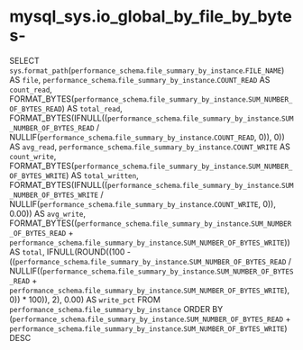 # mysql_sys.io_global_by_file_by_bytes-

SELECT 
    `sys`.`format_path`(`performance_schema`.`file_summary_by_instance`.`FILE_NAME`) AS `file`,
    `performance_schema`.`file_summary_by_instance`.`COUNT_READ` AS `count_read`,
    FORMAT_BYTES(`performance_schema`.`file_summary_by_instance`.`SUM_NUMBER_OF_BYTES_READ`) AS `total_read`,
    FORMAT_BYTES(IFNULL((`performance_schema`.`file_summary_by_instance`.`SUM_NUMBER_OF_BYTES_READ` / NULLIF(`performance_schema`.`file_summary_by_instance`.`COUNT_READ`,
                            0)),
                    0)) AS `avg_read`,
    `performance_schema`.`file_summary_by_instance`.`COUNT_WRITE` AS `count_write`,
    FORMAT_BYTES(`performance_schema`.`file_summary_by_instance`.`SUM_NUMBER_OF_BYTES_WRITE`) AS `total_written`,
    FORMAT_BYTES(IFNULL((`performance_schema`.`file_summary_by_instance`.`SUM_NUMBER_OF_BYTES_WRITE` / NULLIF(`performance_schema`.`file_summary_by_instance`.`COUNT_WRITE`,
                            0)),
                    0.00)) AS `avg_write`,
    FORMAT_BYTES((`performance_schema`.`file_summary_by_instance`.`SUM_NUMBER_OF_BYTES_READ` + `performance_schema`.`file_summary_by_instance`.`SUM_NUMBER_OF_BYTES_WRITE`)) AS `total`,
    IFNULL(ROUND((100 - ((`performance_schema`.`file_summary_by_instance`.`SUM_NUMBER_OF_BYTES_READ` / NULLIF((`performance_schema`.`file_summary_by_instance`.`SUM_NUMBER_OF_BYTES_READ` + `performance_schema`.`file_summary_by_instance`.`SUM_NUMBER_OF_BYTES_WRITE`),
                            0)) * 100)),
                    2),
            0.00) AS `write_pct`
FROM
    `performance_schema`.`file_summary_by_instance`
ORDER BY (`performance_schema`.`file_summary_by_instance`.`SUM_NUMBER_OF_BYTES_READ` + `performance_schema`.`file_summary_by_instance`.`SUM_NUMBER_OF_BYTES_WRITE`) DESC
